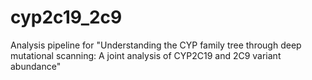 # cyp2c19_2c9
Analysis pipeline for "Understanding the CYP family tree through deep mutational scanning: A joint analysis of CYP2C19 and 2C9 variant abundance"
